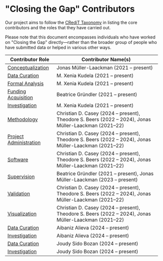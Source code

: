 # "Closing the Gap" Contributors

Our project aims to follow the [CRediT Taxonomy](https://credit.niso.org/) in listing the core contributors and the roles that they have carried out.

Please note that this document encompasses individuals who have worked on "Closing the Gap" directly—rather than the broader group of people who have submitted data or helped in various other ways.

| Contributor Role                                                                            | Contributor Name(s)                                                        |
| ------------------------------------------------------------------------------------------- | -------------------------------------------------------------------------- |
| [Conceptualization](https://credit.niso.org/contributor-roles/conceptualization/)           | Jonas Müller-Laackman (2021 – present)                                     |
| [Data Curation](https://credit.niso.org/contributor-roles/data-curation/)                   | M. Xenia Kudela (2021 – present)                                           |
| [Formal Analysis](https://credit.niso.org/contributor-roles/formal-analysis/)               | M. Xenia Kudela (2021 – present)                                           |
| [Funding Acquisition](https://credit.niso.org/contributor-roles/funding-acquisition/)       | Beatrice Gründler (2021 – present)                                         |
| [Investigation](https://credit.niso.org/contributor-roles/investigation/)                   | M. Xenia Kudela (2021 – present)                                           |
| [Methodology](https://credit.niso.org/contributor-roles/methodology/)                       | Christian D. Casey (2024 – present), Theodore S. Beers (2022 – 2024), Jonas Müller-Laackman (2021–22)        |
| [Project Administration](https://credit.niso.org/contributor-roles/project-administration/) | Christian D. Casey (2024 – present), Theodore S. Beers (2022 – 2024), Jonas Müller-Laackman (2021–22)        |
| [Software](https://credit.niso.org/contributor-roles/software/)                             | Christian D. Casey (2024 – present), Theodore S. Beers (2022 – 2024), Jonas Müller-Laackman (2021–22)        |
| [Supervision](https://credit.niso.org/contributor-roles/supervision/)                       | Beatrice Gründler (2021 – present), Jonas Müller-Laackman (2023 – present) |
| [Validation](https://credit.niso.org/contributor-roles/validation/)                         | Christian D. Casey (2024 – present), Theodore S. Beers (2022 – 2024), Jonas Müller-Laackman (2021–22)        |
| [Visualization](https://credit.niso.org/contributor-roles/visualization/)                   | Christian D. Casey (2024 – present), Theodore S. Beers (2022 – 2024), Jonas Müller-Laackman (2021–22)        |
| [Data Curation](https://credit.niso.org/contributor-roles/data-curation/)                   | Aibaniz Alieva (2024 – present)                                            |
| [Investigation](https://credit.niso.org/contributor-roles/data-curation/)                   | Aibaniz Alieva (2024 – present)                                            |
| [Data Curation](https://credit.niso.org/contributor-roles/data-curation/)                   | Joudy Sido Bozan (2024 – present)                                          |
| [Investigation](https://credit.niso.org/contributor-roles/data-curation/)                   | Joudy Sido Bozan (2024 – present)                                          |
